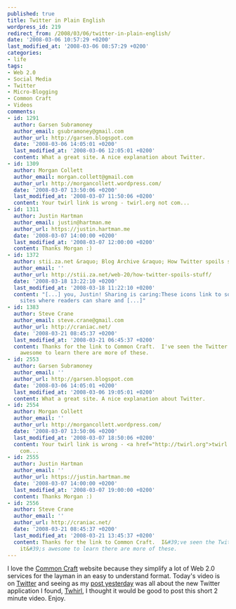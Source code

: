 ```yaml
---
published: true
title: Twitter in Plain English
wordpress_id: 219
redirect_from: /2008/03/06/twitter-in-plain-english/
date: '2008-03-06 10:57:29 +0200'
last_modified_at: '2008-03-06 08:57:29 +0200'
categories:
- life
tags:
- Web 2.0
- Social Media
- Twitter
- Micro-Blogging
- Common Craft
- Videos
comments:
- id: 1291
  author: Garsen Subramoney
  author_email: gsubramoney@gmail.com
  author_url: http://garsen.blogspot.com
  date: '2008-03-06 14:05:01 +0200'
  last_modified_at: '2008-03-06 12:05:01 +0200'
  content: What a great site. A nice explanation about Twitter.
- id: 1309
  author: Morgan Collett
  author_email: morgan.collett@gmail.com
  author_url: http://morgancollett.wordpress.com/
  date: '2008-03-07 13:50:06 +0200'
  last_modified_at: '2008-03-07 11:50:06 +0200'
  content: Your twirl link is wrong - twirl.org not com...
- id: 1311
  author: Justin Hartman
  author_email: justin@hartman.me
  author_url: https://justin.hartman.me
  date: '2008-03-07 14:00:00 +0200'
  last_modified_at: '2008-03-07 12:00:00 +0200'
  content: Thanks Morgan :)
- id: 1372
  author: stii.za.net &raquo; Blog Archive &raquo; How Twitter spoils stuff&#8230;
  author_email: ''
  author_url: http://stii.za.net/web-20/how-twitter-spoils-stuff/
  date: '2008-03-18 13:22:10 +0200'
  last_modified_at: '2008-03-18 11:22:10 +0200'
  content: "[...] you, Justin! Sharing is caring:These icons link to social bookmarking
    sites where readers can share and [...]"
- id: 1383
  author: Steve Crane
  author_email: steve.crane@gmail.com
  author_url: http://craniac.net/
  date: '2008-03-21 08:45:37 +0200'
  last_modified_at: '2008-03-21 06:45:37 +0200'
  content: Thanks for the link to Common Craft.  I've seen the Twitter one and it's
    awesome to learn there are more of these.
- id: 2553
  author: Garsen Subramoney
  author_email: ''
  author_url: http://garsen.blogspot.com
  date: '2008-03-06 14:05:01 +0200'
  last_modified_at: '2008-03-06 19:05:01 +0200'
  content: What a great site. A nice explanation about Twitter.
- id: 2554
  author: Morgan Collett
  author_email: ''
  author_url: http://morgancollett.wordpress.com/
  date: '2008-03-07 13:50:06 +0200'
  last_modified_at: '2008-03-07 18:50:06 +0200'
  content: Your twirl link is wrong - <a href="http://twirl.org">twirl.org</a> not
    com...
- id: 2555
  author: Justin Hartman
  author_email: ''
  author_url: https://justin.hartman.me
  date: '2008-03-07 14:00:00 +0200'
  last_modified_at: '2008-03-07 19:00:00 +0200'
  content: Thanks Morgan :)
- id: 2556
  author: Steve Crane
  author_email: ''
  author_url: http://craniac.net/
  date: '2008-03-21 08:45:37 +0200'
  last_modified_at: '2008-03-21 13:45:37 +0200'
  content: Thanks for the link to Common Craft.  I&#39;ve seen the Twitter one and
    it&#39;s awesome to learn there are more of these.
---
```

I love the <a href="http://www.commoncraft.com/">Common Craft</a> website because they simplify a lot of Web 2.0 services for the layman in an easy to understand format. Today's video is on <a href="http://twitter.com">Twitter</a> and seeing as my <a href="/2008/03/05/impressive-twitter-jaiku-and-pownce-application/">post yesterday</a> was all about the new Twitter application I found, <a href="http://twhirl.org">Twhirl</a>, I thought it would be good to post this short 2 minute video. Enjoy.
<object width="425" height="350"><param name="movie" value="http://www.youtube.com/v/ddO9idmax0o"></param><embed src="http://www.youtube.com/v/ddO9idmax0o" type="application/x-shockwave-flash" width="425" height="350"></embed></object> 
